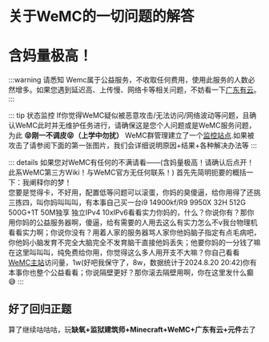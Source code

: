 # 关于WeMC的一切问题的解答

# 含妈量极高！

:::warning 请悉知
Wemc属于公益服务，不收取任何费用，使用此服务的人数必然增多。如果您遇到延迟高、上传慢、网络卡等相关问题，不妨看一下[广东有云](https://qyunt.com/)。
:::

::: tip 状态监控
If你觉得WeMC疑似被恶意攻击/无法访问/网络波动等问题，且确认WeMC此时并无维护任务进行，请确保这是您个人问题或是WeMC服务问题，为此 **😝刚一不调皮😝（上学中勿扰）** WeMC群管理建立了一个[监控站点](http://wemczt.tifenc.asia/).如果被攻击了请参阅下面的第一张图片，我们会详细说明原因+结果+各种解决办法等
:::

::: details 如果您对WeMC有任何的不满请看——(含妈量极高！请确认后点开！此系WeMC第三方Wiki！与WeMC官方无任何联系！)
首先先简明扼要的概括一下：我阐释你的梦！<br>
您要是觉得卡，不好用，配置低等问题可以滚蛋，你妈的臭傻逼，给你用得了还挑三拣四，叫你妈叫叫叫，有本事自己买一台i9 14900kf/R9 9950X 32H 512G 500G+1T 50M独享 独立IPv4 10xIPv6看看实力你妈的，什么？你说你有？那你用你妈的公益服务器啊，傻逼，给有需要的人用去这么有实力怎么不v我台物理机看看实力啊；你说你没有？用着人家的服务器骂人家你他妈脑子指定有点毛病吧，你他妈小脑发育不完全大脑完全不发育脑干直接他妈丢失；他要你妈的一分钱了嘛在这里叫叫叫，纯免费给你用，你觉得这么多人用开支不大嘛？你自己看看[WeMC主站](https://wemc.cc/)访问量，1w(好吧我保守了，8w，数据统计于2024.8.20 20:42)你有本事你也整个公益看看；你说隔壁更好？那你滚去隔壁用啊，你在这里发什么癫😅
:::

## 好了回归正题

算了继续咕咕咕，玩**缺氧+监狱建筑师+Minecraft+WeMC+广东有云+元件**去了
